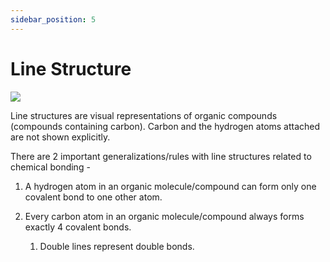 ```yaml
---
sidebar_position: 5
---
```


# Line Structure

![](/img/chemistry/line-structure.jpg)

Line structures are visual representations of organic compounds (compounds containing carbon). Carbon and the hydrogen atoms attached are not shown explicitly.

There are 2 important generalizations/rules with line structures related to chemical bonding -

1. A hydrogen atom in an organic molecule/compound can form only one covalent bond to one other atom.

1. Every carbon atom in an organic molecule/compound always forms exactly 4 covalent bonds.
    1. Double lines represent double bonds.